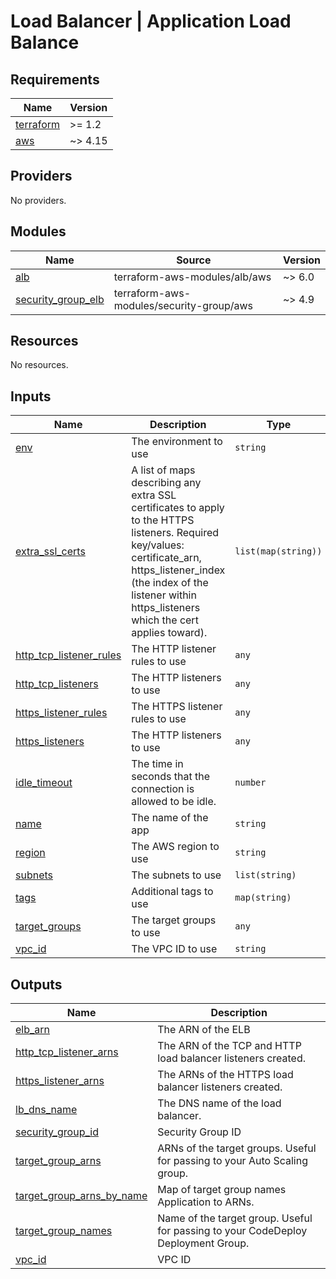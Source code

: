 # Load Balancer | Application Load Balance

<!-- BEGINNING OF PRE-COMMIT-TERRAFORM DOCS HOOK -->
## Requirements

| Name | Version |
|------|---------|
| <a name="requirement_terraform"></a> [terraform](#requirement\_terraform) | >= 1.2 |
| <a name="requirement_aws"></a> [aws](#requirement\_aws) | ~> 4.15 |

## Providers

No providers.

## Modules

| Name | Source | Version |
|------|--------|---------|
| <a name="module_alb"></a> [alb](#module\_alb) | terraform-aws-modules/alb/aws | ~> 6.0 |
| <a name="module_security_group_elb"></a> [security\_group\_elb](#module\_security\_group\_elb) | terraform-aws-modules/security-group/aws | ~> 4.9 |

## Resources

No resources.

## Inputs

| Name | Description | Type | Default | Required |
|------|-------------|------|---------|:--------:|
| <a name="input_env"></a> [env](#input\_env) | The environment to use | `string` | n/a | yes |
| <a name="input_extra_ssl_certs"></a> [extra\_ssl\_certs](#input\_extra\_ssl\_certs) | A list of maps describing any extra SSL certificates to apply to the HTTPS listeners. Required key/values: certificate\_arn, https\_listener\_index (the index of the listener within https\_listeners which the cert applies toward). | `list(map(string))` | `[]` | no |
| <a name="input_http_tcp_listener_rules"></a> [http\_tcp\_listener\_rules](#input\_http\_tcp\_listener\_rules) | The HTTP listener rules to use | `any` | `[]` | no |
| <a name="input_http_tcp_listeners"></a> [http\_tcp\_listeners](#input\_http\_tcp\_listeners) | The HTTP listeners to use | `any` | `[]` | no |
| <a name="input_https_listener_rules"></a> [https\_listener\_rules](#input\_https\_listener\_rules) | The HTTPS listener rules to use | `any` | `[]` | no |
| <a name="input_https_listeners"></a> [https\_listeners](#input\_https\_listeners) | The HTTP listeners to use | `any` | `[]` | no |
| <a name="input_idle_timeout"></a> [idle\_timeout](#input\_idle\_timeout) | The time in seconds that the connection is allowed to be idle. | `number` | `60` | no |
| <a name="input_name"></a> [name](#input\_name) | The name of the app | `string` | n/a | yes |
| <a name="input_region"></a> [region](#input\_region) | The AWS region to use | `string` | n/a | yes |
| <a name="input_subnets"></a> [subnets](#input\_subnets) | The subnets to use | `list(string)` | n/a | yes |
| <a name="input_tags"></a> [tags](#input\_tags) | Additional tags to use | `map(string)` | `{}` | no |
| <a name="input_target_groups"></a> [target\_groups](#input\_target\_groups) | The target groups to use | `any` | n/a | yes |
| <a name="input_vpc_id"></a> [vpc\_id](#input\_vpc\_id) | The VPC ID to use | `string` | n/a | yes |

## Outputs

| Name | Description |
|------|-------------|
| <a name="output_elb_arn"></a> [elb\_arn](#output\_elb\_arn) | The ARN of the ELB |
| <a name="output_http_tcp_listener_arns"></a> [http\_tcp\_listener\_arns](#output\_http\_tcp\_listener\_arns) | The ARN of the TCP and HTTP load balancer listeners created. |
| <a name="output_https_listener_arns"></a> [https\_listener\_arns](#output\_https\_listener\_arns) | The ARNs of the HTTPS load balancer listeners created. |
| <a name="output_lb_dns_name"></a> [lb\_dns\_name](#output\_lb\_dns\_name) | The DNS name of the load balancer. |
| <a name="output_security_group_id"></a> [security\_group\_id](#output\_security\_group\_id) | Security Group ID |
| <a name="output_target_group_arns"></a> [target\_group\_arns](#output\_target\_group\_arns) | ARNs of the target groups. Useful for passing to your Auto Scaling group. |
| <a name="output_target_group_arns_by_name"></a> [target\_group\_arns\_by\_name](#output\_target\_group\_arns\_by\_name) | Map of target group names Application to ARNs. |
| <a name="output_target_group_names"></a> [target\_group\_names](#output\_target\_group\_names) | Name of the target group. Useful for passing to your CodeDeploy Deployment Group. |
| <a name="output_vpc_id"></a> [vpc\_id](#output\_vpc\_id) | VPC ID |
<!-- END OF PRE-COMMIT-TERRAFORM DOCS HOOK -->
